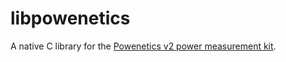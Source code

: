 # libpowenetics
A native C library for the [Powenetics v2 power measurement kit](https://www.cybenetics.com/index.php?option=powenetics).
